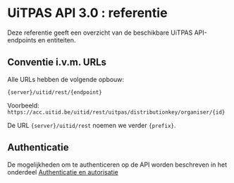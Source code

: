 ---
---

# UiTPAS API 3.0 : referentie
Deze referentie geeft een overzicht van de beschikbare UiTPAS API-endpoints en entiteiten.

## Conventie i.v.m. URLs
Alle URLs hebben de volgende opbouw:
```
{server}/uitid/rest/{endpoint}
```

Voorbeeld: ```https://acc.uitid.be/uitid/rest/uitpas/distributionkey/organiser/{id}```

De URL ```{server}/uitid/rest``` noemen we verder ```{prefix}```.

## Authenticatie
De mogelijkheden om te authenticeren op de API worden beschreven in het onderdeel [Authenticatie en autorisatie](http://documentatie.uitdatabank.be/content/authenticatie-autorisatie/latest/index.html)